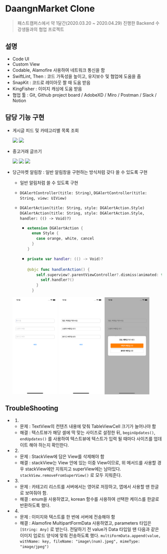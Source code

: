# DaangnMarket Clone

> 패스트캠퍼스에서 약 1달간(2020.03.20 ~ 2020.04.29) 진행한 Backend 수강생들과의 협업 프로젝트

## 설명

- Code UI
- Custom View
- Codable, Alamofire 사용하여 네트워크 통신을 함
- SwiftLint, Then : 코드 가독성을 높이고, 유지보수 및 협업에 도움을 줌
- SnapKit : 코드로 레이아웃 짤 때 도움 받음
- KingFisher : 이미지 캐싱에 도움 받음
- 협업 툴 : Git, Github project board / AdobeXD / Miro / Postman / Slack / Notion

## 담당 기능 구현

- 게시글 피드 및 카테고리별 목록 조회

  <p>
    <img src="images/search.gif" width="30%">
    <img src="images/category.gif" width="30%">
  </p>  

- 중고거래 글쓰기

  <p>
    <img src="images/writting1.gif" width="30%">
    <img src="images/writting2.gif" width="30%">
    <img src="images/writting3.gif" width="30%">
  </p>  

- 당근마켓 알림창 : 일반 알림창을 구현하는 방식처럼 갖다 쓸 수 있도록 구현

  - 일반 알림처럼 쓸 수 있도록 구현

  - `DGAlertController(title: String)`, `DGAlertController(title: String, view: UIView)`

  - `DGAlertAction(title: String, style: DGAlertAction.Style)`
    `DGAlertAction(title: String, style: DGAlertAction.Style, handler: (() -> Void)?)`

    - ```swift
      extension DGAlertAction {
        enum Style {
          case orange, white, cancel
        }
      }
      ```

    - ```swift
      private var handler: (() -> Void)?
      
      @objc func handlerAction() {
          self.superview?.parentViewController?.dismiss(animated: false) {
            self.handler?()
          }
        }
      ```

  <p>
    <img src="images/alert1.png" width=30%>
    <img src="images/alert2.png" width=30%>
    <img src="images/alert3.png" width=30%>
  </p>

  

  <p>
  </p>

## TroubleShooting

- 1.
  - 문제 : TextView의 컨텐츠 내용에 맞춰 TableViewCell 크기가 늘어나야 함
  - 해결 : 텍스트뷰가 해당 셀에 딱 맞는 사이즈로 설정한 뒤, `beginUpdates()`, `endUpdates()` 를 사용하여 텍스트뷰에 텍스트가 입력 될 때마다 사이즈를 업데이트 해야 하는지 확인한다.

- 2.
  - 문제 : StackView에 담은 View를 삭제해야 함
  - 해결 : stackView는 View 안에 있는 이중 View이므로, 위 메서드를 사용할 경우 stackView에만 지워지고 superView에는 남아있다. `stackView.removeFromSuperView()` 로 모두 지워준다.

- 3.
  - 문제 : 카테고리 리스트를 서버에서는 영어로 저장하고, 앱에서 사용할 땐 한글로 보여줘야 함. 
  - 해결 : enum을 사용하였고, korean 함수를 사용하여 선택한 케이스를 한글로 반환하도록 했다.
  
- 4.
  - 문제 : 이미지와 텍스트를 한 번에 서버에 전송해야 함
  - 해결 : Alamofire MultipartFormData 사용하였고, parameters 타입은 `[String: Any]` 로 받는다. 전달하기 전 value가 Data 타입일 땐 다음과 같은 이미지 업로드 양식에 맞춰 전송하도록 했다. `multiFormData.append(value, withName: key, fileName: "image\(num).jpeg", mimeType: "image/jpeg")`
  
